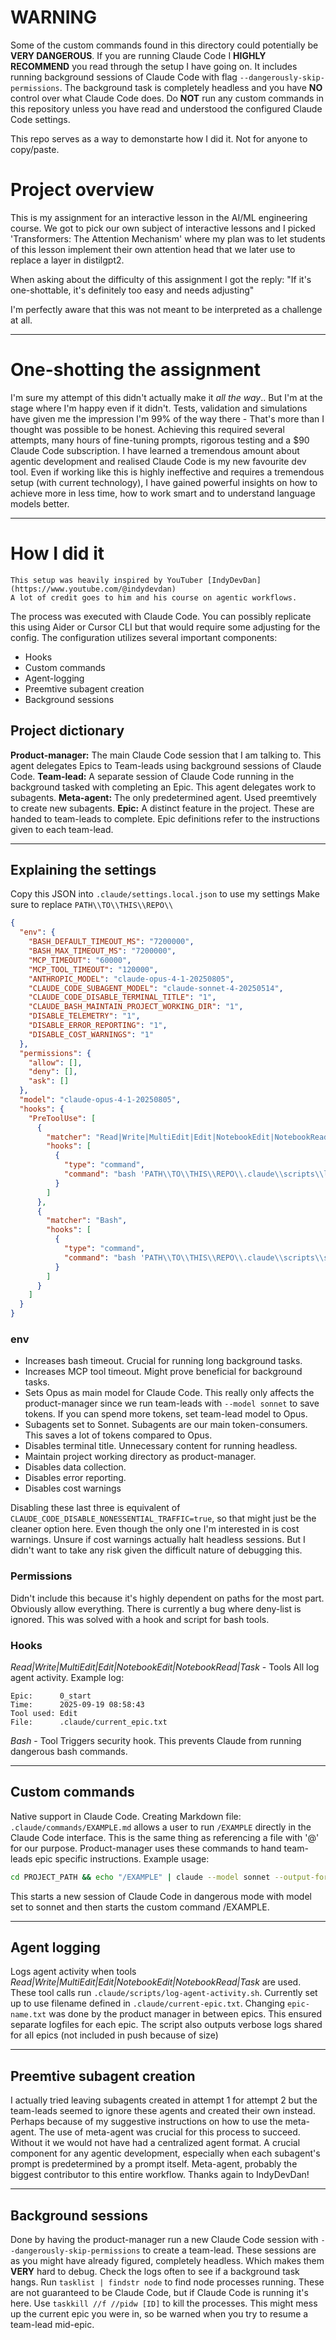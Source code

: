# WARNING

Some of the custom commands found in this directory could potentially be **VERY DANGEROUS**.
If you are running Claude Code I **HIGHLY RECOMMEND** you read through the setup I have going on.
It includes running background sessions of Claude Code with flag `--dangerously-skip-permissions`.
The background task is completely headless and you have **NO** control over what Claude Code does.
Do **NOT** run any custom commands in this repository unless you have read and understood the configured Claude Code settings.

This repo serves as a way to demonstarte how I did it. Not for anyone to copy/paste.

# Project overview

This is my assignment for an interactive lesson in the AI/ML engineering course.
We got to pick our own subject of interactive lessons and I picked 'Transformers: The Attention Mechanism' where my plan was to let students of this lesson implement their own attention head that we later use to replace a layer in distilgpt2.

When asking about the difficulty of this assignment I got the reply:
"If it's one-shottable, it's definitely too easy and needs adjusting"

I'm perfectly aware that this was not meant to be interpreted as a challenge at all.

---

# One-shotting the assignment

I'm sure my attempt of this didn't actually make it *all the way*..
But I'm at the stage where I'm happy even if it didn't. Tests, validation and simulations have given me the impression I'm 99% of the way there - That's more than I thought was possible to be honest.
Achieving this required several attempts, many hours of fine-tuning prompts, rigorous testing and a $90 Claude Code subscription.
I have learned a tremendous amount about agentic development and realised Claude Code is my new favourite dev tool.
Even if working like this is highly ineffective and requires a tremendous setup (with current technology), I have gained powerful insights on how to achieve more in less time, how to work smart and to understand language models better.

---

# How I did it

```
This setup was heavily inspired by YouTuber [IndyDevDan](https://www.youtube.com/@indydevdan)
A lot of credit goes to him and his course on agentic workflows.
```
The process was executed with Claude Code. You can possibly replicate this using Aider or Cursor CLI but that would require some adjusting for the config.
The configuration utilizes several important components:
- Hooks
- Custom commands
- Agent-logging
- Preemtive subagent creation
- Background sessions


## Project dictionary

**Product-manager:** The main Claude Code session that I am talking to. This agent delegates Epics to Team-leads using background sessions of Claude Code.
**Team-lead:** A separate session of Claude Code running in the background tasked with completing an Epic. This agent delegates work to subagents.
**Meta-agent:** The only predetermined agent. Used preemtively to create new subagents.
**Epic:** A distinct feature in the project. These are handed to team-leads to complete. Epic definitions refer to the instructions given to each team-lead.
****


## Explaining the settings

Copy this JSON into `.claude/settings.local.json` to use my settings
Make sure to replace `PATH\\TO\\THIS\\REPO\\`

```json
{
  "env": {
    "BASH_DEFAULT_TIMEOUT_MS": "7200000",
    "BASH_MAX_TIMEOUT_MS": "7200000",
    "MCP_TIMEOUT": "60000",
    "MCP_TOOL_TIMEOUT": "120000",
    "ANTHROPIC_MODEL": "claude-opus-4-1-20250805",
    "CLAUDE_CODE_SUBAGENT_MODEL": "claude-sonnet-4-20250514",
    "CLAUDE_CODE_DISABLE_TERMINAL_TITLE": "1",
    "CLAUDE_BASH_MAINTAIN_PROJECT_WORKING_DIR": "1",
    "DISABLE_TELEMETRY": "1",
    "DISABLE_ERROR_REPORTING": "1",
    "DISABLE_COST_WARNINGS": "1"
  },
  "permissions": {
    "allow": [],
    "deny": [],
    "ask": []
  },
  "model": "claude-opus-4-1-20250805",
  "hooks": {
    "PreToolUse": [
      {
        "matcher": "Read|Write|MultiEdit|Edit|NotebookEdit|NotebookRead|Task",
        "hooks": [
          {
            "type": "command",
            "command": "bash 'PATH\\TO\\THIS\\REPO\\.claude\\scripts\\log_agent_activity.sh'"
          }
        ]
      },
      {
        "matcher": "Bash",
        "hooks": [
          {
            "type": "command",
            "command": "bash 'PATH\\TO\\THIS\\REPO\\.claude\\scripts\\security_hook.sh'"
          }
        ]
      }
    ]
  }
}
```

### env

- Increases bash timeout. Crucial for running long background tasks.
- Increases MCP tool timeout. Might prove beneficial for background tasks.
- Sets Opus as main model for Claude Code. This really only affects the product-manager since we run team-leads with `--model sonnet` to save tokens. If you can spend more tokens, set team-lead model to Opus.
- Subagents set to Sonnet. Subagents are our main token-consumers. This saves a lot of tokens compared to Opus.
- Disables terminal title. Unnecessary content for running headless.
- Maintain project working directory as product-manager.
- Disables data collection.
- Disables error reporting.
- Disables cost warnings

Disabling these last three is equivalent of `CLAUDE_CODE_DISABLE_NONESSENTIAL_TRAFFIC=true`, so that might just be the cleaner option here. Even though the only one I'm interested in is cost warnings. Unsure if cost warnings actually halt headless sessions. But I didn't want to take any risk given the difficult nature of debugging this.


### Permissions

Didn't include this because it's highly dependent on paths for the most part.
Obviously allow everything.
There is currently a bug where deny-list is ignored. This was solved with a hook and script for bash tools.


### Hooks

*Read|Write|MultiEdit|Edit|NotebookEdit|NotebookRead|Task* - Tools
All log agent activity.
Example log:
```
Epic:      0_start
Time:      2025-09-19 08:58:43
Tool used: Edit
File:      .claude/current_epic.txt
```

*Bash* - Tool
Triggers security hook.
This prevents Claude from running dangerous bash commands.

---

## Custom commands

Native support in Claude Code.
Creating Markdown file: `.claude/commands/EXAMPLE.md` allows a user to run `/EXAMPLE` directly in the Claude Code interface. This is the same thing as referencing a file with '@' for our purpose.
Product-manager uses these commands to hand team-leads epic specific instructions.
Example usage:
```bash
cd PROJECT_PATH && echo "/EXAMPLE" | claude --model sonnet --output-format json --dangerously-skip-permissions
```
This starts a new session of Claude Code in dangerous mode with model set to sonnet and then starts the custom command /EXAMPLE.

---

## Agent logging

Logs agent activity when tools *Read|Write|MultiEdit|Edit|NotebookEdit|NotebookRead|Task* are used.
These tool calls run `.claude/scripts/log-agent-activity.sh`.
Currently set up to use filename defined in `.claude/current-epic.txt`.
Changing `epic-name.txt` was done by the product manager in between epics. This ensured separate logfiles for each epic.
The script also outputs verbose logs shared for all epics (not included in push because of size)

---

## Preemtive subagent creation

I actually tried leaving subagents created in attempt 1 for attempt 2 but the team-leads seemed to ignore these agents and created their own instead. Perhaps because of my suggestive instructions on how to use the meta-agent.
The use of meta-agent was crucial for this process to succeed. Without it we would not have had a centralized agent format. A crucial component for any agentic development, especially when each subagent's prompt is predetermined by a prompt itself.
Meta-agent, probably the biggest contributor to this entire workflow.
Thanks again to IndyDevDan!

---

## Background sessions

Done by having the product-manager run a new Claude Code session with `--dangerously-skip-permissions` to create a team-lead.
These sessions are as you might have already figured, completely headless. Which makes them **VERY** hard to debug.
Check the logs often to see if a background task hangs.
Run `tasklist | findstr node` to find node processes running.
These are not guaranteed to be Claude Code, but if Claude Code is running it's here.
Use `taskkill //f //pidw [ID]` to kill the processes.
This might mess up the current epic you were in, so be warned when you try to resume a team-lead mid-epic.